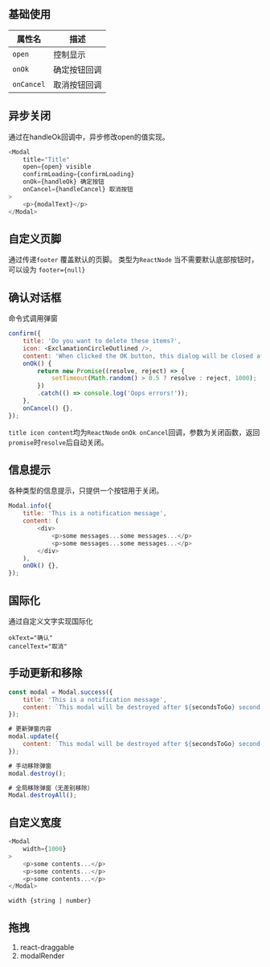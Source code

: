 ## 基础使用
| 属性名   | 描述             |
| -------- | ---------------- |
| `open`   | 控制显示         |
| `onOk`   | 确定按钮回调     |
| `onCancel` | 取消按钮回调   |

## 异步关闭
通过在handleOk回调中，异步修改open的值实现。
```js
<Modal
	title="Title"
	open={open} visible
	confirmLoading={confirmLoading}
	onOk={handleOk} 确定按钮
	onCancel={handleCancel} 取消按钮
>
	<p>{modalText}</p>
</Modal>
```

## 自定义页脚
通过传递`footer` 覆盖默认的页脚。
类型为`ReactNode`
当不需要默认底部按钮时，可以设为 `footer={null}`

## 确认对话框
命令式调用弹窗
```js
confirm({
	title: 'Do you want to delete these items?',
	icon: <ExclamationCircleOutlined />,
	content: 'When clicked the OK button, this dialog will be closed after 1 second',
	onOk() {
		return new Promise((resolve, reject) => {
			setTimeout(Math.random() > 0.5 ? resolve : reject, 1000);
		})
		.catch(() => console.log('Oops errors!'));
	},
	onCancel() {},
});
```
`title icon content`均为`ReactNode`
`onOk onCancel`回调，参数为关闭函数，返回`promise`时`resolve`后自动关闭。

## 信息提示
各种类型的信息提示，只提供一个按钮用于关闭。
```js
Modal.info({
	title: 'This is a notification message',
	content: (
		<div>
			<p>some messages...some messages...</p>
			<p>some messages...some messages...</p>
		</div>
	),
	onOk() {},
});
```

## 国际化
通过自定义文字实现国际化
```
okText="确认"
cancelText="取消"
```

## 手动更新和移除
```js
const modal = Modal.success({
	title: 'This is a notification message',
	content: `This modal will be destroyed after ${secondsToGo} second.`,
});

# 更新弹窗内容
modal.update({
	content: `This modal will be destroyed after ${secondsToGo} second.`,
});

# 手动移除弹窗
modal.destroy();

# 全局移除弹窗（无差别移除）
Modal.destroyAll();
```

## 自定义宽度
```js
<Modal
	width={1000}
>
	<p>some contents...</p>
	<p>some contents...</p>
	<p>some contents...</p>
</Modal>
```
`width {string | number}`

## 拖拽
1. react-draggable
2. modalRender

<!--stackedit_data:
eyJoaXN0b3J5IjpbMTk2NjgzNTk4NSwtMzE5MjY0MjI3LDE5OT
U2NTQzNTEsLTE3NzU0NzY4MzldfQ==
-->